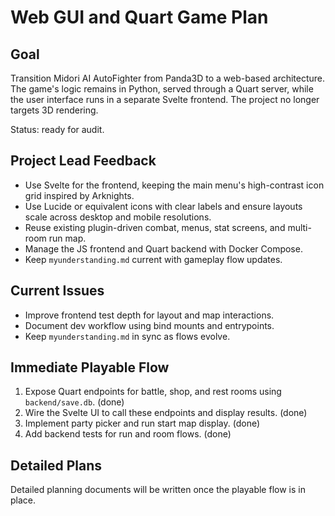 # Web GUI and Quart Game Plan

## Goal
Transition Midori AI AutoFighter from Panda3D to a web-based architecture. The game's logic remains in Python, served through a Quart server, while the user interface runs in a separate Svelte frontend. The project no longer targets 3D rendering.

Status: ready for audit.

## Project Lead Feedback
- Use Svelte for the frontend, keeping the main menu's high-contrast icon grid inspired by Arknights.
- Use Lucide or equivalent icons with clear labels and ensure layouts scale across desktop and mobile resolutions.
- Reuse existing plugin-driven combat, menus, stat screens, and multi-room run map.
- Manage the JS frontend and Quart backend with Docker Compose.
- Keep `myunderstanding.md` current with gameplay flow updates.

## Current Issues
- Improve frontend test depth for layout and map interactions.
- Document dev workflow using bind mounts and entrypoints.
- Keep `myunderstanding.md` in sync as flows evolve.

## Immediate Playable Flow
1. Expose Quart endpoints for battle, shop, and rest rooms using `backend/save.db`. (done)
2. Wire the Svelte UI to call these endpoints and display results. (done)
3. Implement party picker and run start map display. (done)
4. Add backend tests for run and room flows. (done)

## Detailed Plans
Detailed planning documents will be written once the playable flow is in place.
